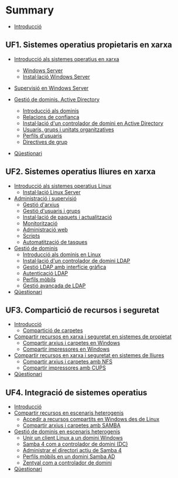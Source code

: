 # Summary

* [Introducció](README.md)

## UF1. Sistemes operatius propietaris en xarxa

* [Introducció als sistemes operatius en xarxa](UF1/uf1-introduccio.md)
  * [Windows Server](UF1/uf1-windowsserver.md)
  * [Instal·lació Windows Server](UF1/uf1-instalacio-windowsserver.md)
* [Supervisió en Windows Server](UF1/uf1-supervisio.md)
* [Gestió de dominis. Active Directory](UF1/gestio-de-dominis.-active-directory.md)
  * [Introducció als dominis](UF1/uf1-introduccio-dominis.md)
  * [Relacions de confiança](UF1/relacions-de-confianca.md)
  * [Instal·lació d'un controlador de domini en Active Directory](UF1/instalacio-AD.md)
  * [Usuaris, grups i unitats organitzatives](UF1/usuaris-grups-i-unitats-organitzatives.md)
  * [Perfils d'usuaris](UF1/perfils-usuari.md)
  * [Directives de grup](UF1/directives-de-grup.md)

* [Qüestionari](UF1/act/uf1-questionari.md)

<!--
* [Activitats](UF1/uf1-activitats.md)
  * [Activitat 1. Instal·lació Windows Server](https://drive.google.com/open?id=1E2DFZmvudwRWrE0o0FsneeMEixtd0mzvMEaNrS8OhqA)
  * [Activitat 2. Supervisió de Windows Server](https://drive.google.com/open?id=1aZatpgwGRXZ65yfxLJHetD_sjlh9s_9upYWcs7rdSEo)
  * [Activitat 3. Instal·lació d'Active Directory](Uhttps://drive.google.com/open?id=16Ddp_d43bT3go725VozfLP06ObiSW13Jx7t4y44qraY)
  * [Activitat 4. Administració d'Active Directory](https://drive.google.com/open?id=1dXKgtlbsv7Tt4r8mJhoBh9EZkhFVR1rbRmkG82HdAUA)
  * [Activitat 5. Perfils d'usuari i Directives de grup](https://drive.google.com/open?id=1rzo-XJakvzQSfTHgQG_WttA6heeOmwc2IjpS9F9aTDg)
-->


## UF2. Sistemes operatius lliures en xarxa

* [Introducció als sistemes operatius Linux](UF2/uf2-introduccio.md)
  * [Instal·lació Linux Server](UF2/uf2-instalacio-linuxserver.md)
* [Administració i supervisió](UF2/uf2-supervisio.md)
  * [Gestió d'arxius](UF2/uf2-arxius.md)
  * [Gestió d'usuaris i grups](UF2/uf2-usuaris-locals.md)
  * [Instal·lació de paquets i actualització](UF2/uf2-actualitzacio.md)
  * [Monitorització](UF2/uf2-monitoritzacio.md)
  * [Administració web](UF2/uf2-adm-web.md)
  * [Scripts](UF2/scripts.md)
  * [Automatització de tasques](UF2/uf2-automatitzacio.md)
* [Gestió de dominis](UF2/uf2-gestio-dominis.md)
  * [Introducció als dominis en Linux](UF2/uf2-dominis-linux.md)
  * [Instal·lació d'un controlador de domini LDAP](UF2/uf2-LDAP.md)
  * [Gestió LDAP amb interfície gràfica](UF2/uf2-LDAP-gestio-grafica.md)
  * [Autenticació LDAP](UF2/uf2-auteticacio-ldap.md)
  * [Perfils mòbils](UF2/uf2-perfils-mobils.md)
  * [Gestió avançada de LDAP](UF2/uf2-LDAP-gestio-avansada.md)
* [Qüestionari](UF2/act/uf2-questionari.md)

<!--

* [Activitats](UF2/uf2-activitats.md)
  * [Activitat 1. Instal·lació Ubuntu Server](https://docs.google.com/document/d/1lOGL7Tvnh6tke1GjP1PjEIBhUQKZbfjOGKwb_W-DG2k/edit?usp=sharing)
  * [Activitat 2. Repàs comandes Linux](https://docs.google.com/document/d/1Vd23vWKWHfe3CiNTlpyoPdIdtppBaocPVNcJ_CsbkhA/edit?usp=sharing)
  * [Activitat 3. Administració de Linux - Usuaris, grups, paquets i actualitzacions](https://docs.google.com/document/d/1F877b3d8EG1K1-cOGYReJHKgfej0Bmyz5-MJr36HZig/edit?usp=sharing)
  * [Activitat 4. Monitorització i automatització de tasques](https://docs.google.com/document/d/1pN9nfE5v6R6hdDW7PldfMycmKWqfRND670ycCcM62wI/edit?usp=sharing)
  * [Activitat 5: Instal·lació i administració d’un domini Linux](https://docs.google.com/document/d/1QE7MbVMyVPBRwBqLnQWOFp4BWWiMFh1QsrQjjO_VqnM/edit?usp=sharing)
  * [Activitat 6: Perfils mòbils amb LDAP](https://docs.google.com/document/d/1VBH9FkhTzcjgfkBWnAQEYT94toewM9iLN5ZqkQQ9Ihg/edit?usp=sharing)
-->
 

## UF3. Compartició de recursos i seguretat

* [Introducció](UF3/uf3-introduccio.md)
  * [Compartició de carpetes](UF3/uf3-introduccio/comparticio-de-carpetes.md)
* [Compartir recursos en xarxa i seguretat en sistemes de propietat](UF3/uf3-compartir-recursos-windows.md)
  * [Compartir arxius i carpetes en Windows](UF3/uf3-compartir-arxius-windows.md)
  * [Compartir impressores en Windows](UF3/uf3-compartir-impressores-windows.md)
* [Compartir recursos en xarxa i seguretat en sistemes de lliures](UF3/uf3-compartir-recursos-linux.md)
  * [Compartir arxius i carpetes amb NFS](UF3/uf3-compartir-arxius-linux-nfs.md)
  * [Compartir impressores amb CUPS](UF3/uf3-compartir-impressores-cups.md)
* [Qüestionari](UF3/act/uf3-questionari.md)


<!--
* [Activitats](UF3/uf3-activitats.md)
  * [Activitat 1. Compartir recursos i seguretat en Windows](https://docs.google.com/document/d/1pAmK7k5k4E8RfdJMY5JtkYPQHS3MnSXRif_j_-WEMfE/edit?usp=sharing)
  * [Activitat 2. Compartir carpetes en GNU/Linux amb NFS](https://docs.google.com/document/d/1rhndBqwGHlEeQAqH_YffvbTO3Xy77_z_FqqXNp2DWyg/edit?usp=sharing)
  * [Activitat 3. Compartir impressores en GNU/Linux amb CUPS](https://docs.google.com/document/d/1JLT5b6rdPAaFzbdeYJCli48qAQLooiDyhcrfd1Favwk/edit?usp=sharing)
-->
  

## UF4. Integració de sistemes operatius

* [Introducció](UF4/uf4-introduccio.md)
* [Compartir recursos en escenaris heterogenis](UF4/compartir.md)
  * [Accedir a recursos compartits en Windows des de Linux](UF4/uf4-compartir-de-windows-a-linux.md)
  * [Compartir arxius i carpetes amb SAMBA](UF3/uf3-compartir-arxius-samba.md)
* [Gestió de dominis en escenaris heterogenis](UF4/gestio-dominis.md)
  * [Unir un client Linux a un domini Windows](UF4/unir-linux-domini-windows.md)
  * [Samba 4 com a controlador de domini \(DC\)](UF4/controlador-domini-samba.md)
  * [Administrar el directori actiu de Samba 4](UF4/administrar-sambaAD.md)
  * [Perfils mòbils en un domini Samba AD](UF4/perfils-mobils-sambaAD.md)
  * [Zentyal com a controlador de domini](UF4/zentyal.md)
* [Qüestionari](UF4/act/uf4-questionari.md)


<!--

* [Activitats](UF4/uf4-activitats.md)
  * [Activitat 1. Compartir recursos amb Windows i accedir des de Linux](https://docs.google.com/document/d/1KDLMK1oI_3DBKD2G8YdXofjKtSx51vbF1XcLiZ_nPHo/edit?usp=sharing)
  * [Activitat 2. Compartir recursos amb Samba](https://docs.google.com/document/d/1YPA6u2vNXcuZ4WO0kzYZPs_MVBPQzZpaOOce2bKWHZA/edit?usp=sharing)
  * [Activitat 3. Unir un client Linux a un domini Windows](https://docs.google.com/document/d/1V4aPQy2GKtNZtHiSlvXqdzxrRb8hojm1E86clAJAJ7A/edit?usp=sharing)
  * [Activitat 4. Samba 4 com a controlador primari de domini \(AD DC\)](https://docs.google.com/document/d/11F9Rsqkry8bO31QAJ8B5DJWzd8ZZF7k7AazVZMlD9ZY/edit?usp=sharing)


* [Activitat 4. Zentyal com a controlador primari de domini](UF4/act/act4.md)
-->


